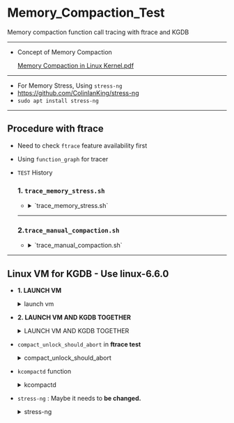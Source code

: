 # Memory_Compaction_Test

Memory compaction function call tracing with ftrace and KGDB

---

- Concept of Memory Compaction
    
    [Memory Compaction in Linux Kernel.pdf](https://www.slideshare.net/AdrianHuang/memory-compaction-in-linux-kernelpdf)
    

---

- For Memory Stress, Using `stress-ng`
- https://github.com/ColinIanKing/stress-ng
- `sudo apt install stress-ng`

---

## Procedure with ftrace

- Need to check `ftrace` feature availability first
- Using `function_graph` for tracer
- `TEST` History
    
    ### 1. `trace_memory_stress.sh`
    
    - <details><summary>`trace_memory_stress.sh`</summary>
      
        - In the `trace_memory_stress.sh`, it will trace the `kcompactd` during `stress-ng --vm 3 --vm-bytes 90% -t 10m &`
        - You need to set the environment as follows first.
        
        ```bash
        cd /sys/kernel/debug/tracing
        cat available_tracers
        echo function_graph > current_tracer
        ps -ef | grep kcompactd
        echo <PID> > /sys/kernel/debug/tracing/set_ftrace_pid
        ```
        
        - Need to use **2 shells** for shutting down the stress test process before 10minutes if you want or Change the minutes for execution.
        
        <img width="500" alt="image" src="https://github.com/JongHoB/Memory_Compaction_Test/assets/78012131/0a92da69-f4d6-4ee3-aeb2-0e18bda069d8">
        
        ---
        
        ### BUT SOMETHING IS ... SEEMS `KCOMPACTD` DOESN'T WORK PROPERLY
        
        <img width="387" alt="image" src="https://github.com/JongHoB/Memory_Compaction_Test/assets/78012131/7ae192ff-7779-4c3e-9b78-1682c8077bd0">
        
        - As we can see this image`(ftrace/trace_result.txt)`, there is no trace result.
        - `kcompactd` is invoked mainly by `kswapd` and we test the program with allocating 90% of memory capacity
        - so *probably* `kswapd` must be executed and also it would  invoke the `kcompactd`
        - but there is no result.....Hmm
        - (this kernel version was 5.4.0 so the proactive compaction would not be executed.)
    </details>
    
    ---
    
    ### 2.`trace_manual_compaction.sh`
    
    - <details><summary>`trace_manual_compaction.sh`</summary>
      
        - *If you did `trace_memory_stress.sh` test, Need to make original state. `echo > set_ftrace_pid`*
        
        ---
        
        ```bash
        cat available_filter_functions
        echo "*compact*" > set_ftrace_filter
        echo "*migrate*" >> set_ftrace_filter
        ```
        
        - Execute the `shell script` and `stress-ng` **seperately**
        - `stress-ng --vm 1 --vm-bytes 90% -t 10m` and `sh trace_manual_compaction.sh`
        
        ---
        
        ### Compare `OCI_ARM(3core, 18GB Ram)(VM instance)` and `X86_Server(24 Core, 128GB Ram)(Bare Metal)`
        
        - `ftrace/trace_manual_OCI_ARM_result.txt`
        <img width="482" alt="image" src="https://github.com/JongHoB/Memory_Compaction_Test/assets/78012131/2f82d03e-1e7e-4878-9b2a-5013e0a41789">
        
        - `ftrace/trace_manual_swarm_result.txt`
        <img width="540" alt="image" src="https://github.com/JongHoB/Memory_Compaction_Test/assets/78012131/3573d62c-6edd-4183-987a-ed90824fc6e3">
        
        - In OCI, we can check that it tries to `migrate pages` for memory compaction.
        - But in X86 Server, we can see `compact_unlock_should_abort.isra.0()` but after this, we cannot see any *`migrate`* or kind of *`compact_zone`* symbol......
        - See the reasons in KGDB below.
     
      </details>

      
---

## Linux VM for KGDB - Use linux-6.6.0

- **1. LAUNCH VM**
      <details><summary>launch vm</summary>
      
    ```bash
    sudo apt-get install -y pkg-config  libglib2.0-dev  libpixman-1-dev libslirp-dev
    
    ```
    
    ```bash
    # DOWNLOAD QEMU
    wget <https://download.qemu.org/qemu-8.1.2.tar.xz>
    tar xvJf qemu-8.1.2.tar.xz
    cd qemu-8.1.2
    ./configure --enable-slirp
    make
    
    ```
    
    ```bash
    # DOWNLOAD LINUX
    wget <https://cdn.kernel.org/pub/linux/kernel/v6.x/linux-6.6.tar.xz>
    tar -xvf linux-6.6.tar.xz
    #copy the config file
    cp linux-6.60.config linux-6.6/.config
    cd linux-6.6
    
    ```
    
    ```bash
    
    make menuconfig # Load the config and Save and EXIT
    make -j$(nproc) # BUILD
    
    ```
    
    ```bash
    #CREATE IMAGE with bootstrap 
    cd ..
    chmod +x create_image.sh
    ./create_image.sh
    ```
    
    ```elixir
    ./launch-vm.sh
    ```
    
    - Actually, i tried to access the vm with `ssh` but there seems error with *network configuration.* But i will pass this step (will **FIX IT**) ( **THIS THING IS NOT THE PRIORITIZED** for testing the compaction)
    - YOU CAN **TURN OFF THE QEMU** USING `Ctrl+a and x`
  
</details>
 
- **2. LAUNCH VM AND KGDB TOGETHER**

  <details><summary>LAUNCH VM AND KGDB TOGETHER</summary>

    ![image](https://github.com/JongHoB/Memory_Compaction_Test/assets/78012131/f599dcae-1368-47c6-88bf-5e28a80f9d56)

    - It would be better to use **TMUX**
    - You need at least 2 screen for **KGDB in Host(Original)** and for **QEMU**
    - I just add one more screen to see the **kernel source**
    - Procedure
        1. launch vm
        2. In host, `gdb linux-6.6/vmlinux` 
            1. and `target remote [localhost:4321](http://localhost:4321)` 
        3. you can use gdb commands. 

  </details>
  
- `compact_unlock_should_abort` in **ftrace test**

   <details><summary>compact_unlock_should_abort</summary>
    
    - I debug `compact_unlock_should_abort` function. ⇒ **It was in ftrace test history above**
    
    ```c
    /*
     * Compaction requires the taking of some coarse locks that are potentially
     * very heavily contended. The lock should be periodically unlocked to avoid
     * having disabled IRQs for a long time, even when there is nobody waiting on
     * the lock. It might also be that allowing the IRQs will result in
     * need_resched() becoming true. If scheduling is needed, compaction schedules.
     * Either compaction type will also abort if a fatal signal is pending.
     * In either case if the lock was locked, it is dropped and not regained.
     *
     * Returns true if compaction should abort due to fatal signal pending.
     * Returns false when compaction can continue.
     */
    static bool compact_unlock_should_abort(spinlock_t *lock,
    		unsigned long flags, bool *locked, struct compact_control *cc)
    {
    	if (*locked) {
    		spin_unlock_irqrestore(lock, flags);
    		*locked = false;
    	}
    
    	if (fatal_signal_pending(current)) {
    		cc->contended = true;
    		return true;
    	}
    
    	cond_resched();
    
    	return false;
    }
    
    -FATAL SIGNAL Pending - Check if there is a pending signal in current process
    SIGKILL,...........
    ```
    
    - FATAL SIGNAL Pending - Check if there is a pending signal in current process
    (SIGKILL,SIGTRAP…..)
    
    ```c
    static inline int task_sigpending(struct task_struct *p)
    {
    	return unlikely(test_tsk_thread_flag(p,TIF_SIGPENDING));
    }
    static inline int __fatal_signal_pending(struct task_struct *p)
    {
    	return unlikely(sigismember(&p->pending.signal, SIGKILL));
    }
    
    static inline int fatal_signal_pending(struct task_struct *p)
    {
    	return task_sigpending(p) && __fatal_signal_pending(p);
    }
    ```
    
    ---
    
    ```c
    #0  compact_unlock_should_abort (cc=<optimized out>, locked=<optimized out>, flags=<optimized out>,
        lock=<optimized out>) at mm/compaction.c:569
    #1  isolate_freepages_block (cc=cc@entry=0xffffc9000067fd00, start_pfn=start_pfn@entry=0xffffc9000067f958,
        end_pfn=end_pfn@entry=4456448, freelist=freelist@entry=0xffffc9000067fd00, stride=stride@entry=1,
        strict=strict@entry=false) at mm/compaction.c:614
    #2  0xffffffff81325831 in isolate_freepages (cc=0xffffc9000067fd00) at mm/compaction.c:1711
    #3  compaction_alloc (src=src@entry=0xffffea0004075e40, data=data@entry=18446683600576838912) at mm/compaction.c:1769
    #4  0xffffffff813a2c0a in migrate_folio_unmap (ret=0xffffc9000067fad0, reason=MR_COMPACTION, mode=MIGRATE_ASYNC,
        dstp=<synthetic pointer>, src=0xffffea0004075e40, private=18446683600576838912,
        put_new_folio=0xffffffff81322ec0 <compaction_free>, get_new_folio=0xffffffff81325120 <compaction_alloc>)
        at mm/migrate.c:1123
    #5  migrate_pages_batch (from=from@entry=0xffffc9000067fbb0,
        get_new_folio=get_new_folio@entry=0xffffffff81325120 <compaction_alloc>,
        put_new_folio=put_new_folio@entry=0xffffffff81322ec0 <compaction_free>,
        private=private@entry=18446683600576838912, mode=mode@entry=MIGRATE_ASYNC, reason=reason@entry=0,
        ret_folios=0xffffc9000067fad0, split_folios=0xffffc9000067fbd0, stats=0xffffc9000067fae4, nr_pass=3)
        at mm/migrate.c:1660
    #6  0xffffffff813a3582 in migrate_pages_sync (from=from@entry=0xffffc9000067fbb0,
        get_new_folio=get_new_folio@entry=0xffffffff81325120 <compaction_alloc>,
        put_new_folio=put_new_folio@entry=0xffffffff81322ec0 <compaction_free>,
        private=private@entry=18446683600576838912, mode=mode@entry=MIGRATE_SYNC, reason=reason@entry=0,
        ret_folios=0xffffc9000067fbc0, split_folios=0xffffc9000067fbd0, stats=0xffffc9000067fbe4) at mm/migrate.c:1825
    #7  0xffffffff813a4125 in migrate_pages (from=from@entry=0xffffc9000067fd10,
        get_new_folio=get_new_folio@entry=0xffffffff81325120 <compaction_alloc>,
        put_new_folio=put_new_folio@entry=0xffffffff81322ec0 <compaction_free>,
        private=private@entry=18446683600576838912, mode=MIGRATE_SYNC, reason=reason@entry=0,
        ret_succeeded=0xffffc9000067fcbc) at mm/migrate.c:1929
    #8  0xffffffff81327b7a in compact_zone (cc=cc@entry=0xffffc9000067fd00, capc=capc@entry=0x0 <fixed_percpu_data>)
        at mm/compaction.c:2515
    #9  0xffffffff81328536 in compact_node (nid=nid@entry=0) at mm/compaction.c:2812
    #10 0xffffffff81328662 in compact_nodes () at mm/compaction.c:2825
    #11 sysctl_compaction_handler (table=<optimized out>, buffer=<optimized out>, length=<optimized out>,
        ppos=<optimized out>, write=<optimized out>) at mm/compaction.c:2871
    #12 sysctl_compaction_handler (table=<optimized out>, write=<optimized out>, buffer=<optimized out>,
        length=<optimized out>, ppos=<optimized out>) at mm/compaction.c:2858
    #13 0xffffffff814a6bb7 in proc_sys_call_handler (iocb=<optimized out>, iter=0xffffc9000067fe58, write=write@entry=1)
        at fs/proc/proc_sysctl.c:600
    #14 0xffffffff814a6cb3 in proc_sys_write (iocb=<optimized out>, iter=<optimized out>) at fs/proc/proc_sysctl.c:626
    #15 0xffffffff813ef341 in call_write_iter (file=0xffff8881026d3200, iter=0xffffc9000067fe58, kio=0xffffc9000067fe80)
        at ./include/linux/fs.h:1956
    #16 new_sync_write (ppos=0xffffc9000067fef0, len=2, buf=0x55555574aeb0 "1\n", filp=0xffff8881026d3200)
        at fs/read_write.c:491
    #17 vfs_write (pos=0xffffc9000067fef0, count=2, buf=0x55555574aeb0 "1\n", file=0xffff8881026d3200)
        at fs/read_write.c:584
    #18 vfs_write (file=0xffff8881026d3200, buf=0x55555574aeb0 "1\n", count=<optimized out>, pos=0xffffc9000067fef0)
        at fs/read_write.c:564
    #19 0xffffffff813ef657 in ksys_write (fd=<optimized out>, buf=0x55555574aeb0 "1\n", count=2) at fs/read_write.c:637
    #20 0xffffffff813ef70a in __do_sys_write (count=<optimized out>, buf=<optimized out>, fd=<optimized out>)
        at fs/read_write.c:649
    #21 __se_sys_write (count=<optimized out>, buf=<optimized out>, fd=<optimized out>) at fs/read_write.c:646
    #22 __x64_sys_write (regs=<optimized out>) at fs/read_write.c:646
    #23 0xffffffff81e5193b in do_syscall_x64 (nr=<optimized out>, regs=0xffffc9000067ff58) at arch/x86/entry/common.c:50
    #24 do_syscall_64 (regs=0xffffc9000067ff58, nr=<optimized out>) at arch/x86/entry/common.c:80
    #25 0xffffffff820000d2 in entry_SYSCALL_64 () at arch/x86/entry/entry_64.S:120
    ```
    
    ![image](https://github.com/JongHoB/Memory_Compaction_Test/assets/78012131/4c87a683-c454-4f8b-bf38-85c6d2e2cf6b)
    
    - **`compact_unlock_should_abort` is called by `isolate_freepages_block`**
    - When we see the image and the call stack, kind of `migrate_pages` or `compact*` symbols should be detected.
        - I see the log again (**`trace_manual_swarm_result.txt`)**
            
            ![image](https://github.com/JongHoB/Memory_Compaction_Test/assets/78012131/424648ca-a578-4e53-8a36-99cdbb5daf84)
            
            - …..I can see some trace results at the tail.
            - **So the compaction command was executed properly with high probability.**

    </details>
    
- `kcompactd` function

  <details><summary>kcompactd</summary>
    
    ```c
    #kcompactd function in Linux 6.6
    #mm/compaction.c
    /*
     * The background compaction daemon, started as a kernel thread
     * from the init process.
     */
    static int kcompactd(void *p)
    {
    	pg_data_t *pgdat = (pg_data_t *)p;
    	struct task_struct *tsk = current;
    	long default_timeout = msecs_to_jiffies(HPAGE_FRAG_CHECK_INTERVAL_MSEC);
    	long timeout = default_timeout;
    
    	const struct cpumask *cpumask = cpumask_of_node(pgdat->node_id);
    
    	if (!cpumask_empty(cpumask))
    		set_cpus_allowed_ptr(tsk, cpumask);
    
    	set_freezable();
    
    	pgdat->kcompactd_max_order = 0;
    	pgdat->kcompactd_highest_zoneidx = pgdat->nr_zones - 1;
    
    	while (!kthread_should_stop()) {
    		unsigned long pflags;
    
    		/*
    		 * Avoid the unnecessary wakeup for proactive compaction
    		 * when it is disabled.
    		 */
    		if (!sysctl_compaction_proactiveness)
    			timeout = MAX_SCHEDULE_TIMEOUT;
    		trace_mm_compaction_kcompactd_sleep(pgdat->node_id);
    		if (wait_event_freezable_timeout(pgdat->kcompactd_wait,
    			kcompactd_work_requested(pgdat), timeout) &&
    			!pgdat->proactive_compact_trigger) {
    
    			psi_memstall_enter(&pflags);
    			kcompactd_do_work(pgdat);
    			psi_memstall_leave(&pflags);
    			/*
    			 * Reset the timeout value. The defer timeout from
    			 * proactive compaction is lost here but that is fine
    			 * as the condition of the zone changing substantionally
    			 * then carrying on with the previous defer interval is
    			 * not useful.
    			 */
    			timeout = default_timeout;
    			continue;
    		}
    
    		/*
    		 * Start the proactive work with default timeout. Based
    		 * on the fragmentation score, this timeout is updated.
    		 */
    		timeout = default_timeout;
    		if (should_proactive_compact_node(pgdat)) {
    			unsigned int prev_score, score;
    
    			prev_score = fragmentation_score_node(pgdat);
    			proactive_compact_node(pgdat);
    			score = fragmentation_score_node(pgdat);
    			/*
    			 * Defer proactive compaction if the fragmentation
    			 * score did not go down i.e. no progress made.
    			 */
    			if (unlikely(score >= prev_score))
    				timeout =
    				   default_timeout << COMPACT_MAX_DEFER_SHIFT;
    		}
    		if (unlikely(pgdat->proactive_compact_trigger))
    			pgdat->proactive_compact_trigger = false;
    	}
    
    	return 0;
    }
    ```
    
    - Because of `Proactive Compaction` , `kcompactd` **should be detected every *500ms*.**
        
        [Proactive Compaction](https://nitingupta.dev/post/proactive-compaction/)
        
    - I add break point in `trace_mm_compaction_kcompactd_sleep(pgdat->node_id);` line. Then it will break. **(It is important to choose appropriate line for break point because it could be not detected.)**
        
        ![image](https://github.com/JongHoB/Memory_Compaction_Test/assets/78012131/634b3e3b-afb7-45f0-96cc-e4822855f32c)
        
    
    ---
    
  </details>
    
- `stress-ng` : Maybe it needs to **be changed.**

  <details><summary>stress-ng</summary>
  
    - I add lots of **printk** to check the compaction.
    
    ```c
    /*
     * The background compaction daemon, started as a kernel thread
     * from the init process.
     */
    static int kcompactd(void *p)
    {
            pg_data_t *pgdat = (pg_data_t *)p;
            struct task_struct *tsk = current;
            long default_timeout = msecs_to_jiffies(HPAGE_FRAG_CHECK_INTERVAL_MSEC);
            long timeout = default_timeout;
    
            const struct cpumask *cpumask = cpumask_of_node(pgdat->node_id);
    
            if (!cpumask_empty(cpumask))
                    set_cpus_allowed_ptr(tsk, cpumask);
    
            set_freezable();
    
            printk("1\n");
    
            pgdat->kcompactd_max_order = 0;
            pgdat->kcompactd_highest_zoneidx = pgdat->nr_zones - 1;
    
            while (!kthread_should_stop()) {
                    unsigned long pflags;
    
                    printk("2\n");
                    /*
                     * Avoid the unnecessary wakeup for proactive compaction
                     * when it is disabled.
                     */
    								if (!sysctl_compaction_proactiveness)
                            timeout = MAX_SCHEDULE_TIMEOUT;
                    printk("3\n");
                    trace_mm_compaction_kcompactd_sleep(pgdat->node_id);
                    if (wait_event_freezable_timeout(pgdat->kcompactd_wait,
                            kcompactd_work_requested(pgdat), timeout) &&
                            !pgdat->proactive_compact_trigger) {
    
                            psi_memstall_enter(&pflags);
                            kcompactd_do_work(pgdat);
                            psi_memstall_leave(&pflags);
                            /*
                             * Reset the timeout value. The defer timeout from
                             * proactive compaction is lost here but that is fine
                             * as the condition of the zone changing substantionally
                             * then carrying on with the previous defer interval is
                             * not useful.
                             */
                            timeout = default_timeout;
                            printk("4\n");
                            continue;
                    }
    
                    /*
                     * Start the proactive work with default timeout. Based
                     * on the fragmentation score, this timeout is updated.
                     */
                    timeout = default_timeout;
                    if (should_proactive_compact_node(pgdat)) {
                            unsigned int prev_score, score;
                            printk("5\n");
    
                            prev_score = fragmentation_score_node(pgdat);
                            proactive_compact_node(pgdat);
                            score = fragmentation_score_node(pgdat);
                            /*
                             * Defer proactive compaction if the fragmentation
                             * score did not go down i.e. no progress made.
                             */
                            printk("6\n");
                            if (unlikely(score >= prev_score))
                                    timeout =
                                       default_timeout << COMPACT_MAX_DEFER_SHIFT;
                    }
                    printk("7\n");
                    if (unlikely(pgdat->proactive_compact_trigger))
                            pgdat->proactive_compact_trigger = false;
                    printk("8\n");
            }
            printk("9\n");
    
            return 0;
    }
    ```
    
    - `stress-ng --vm 8 --vm-bytes 90% -t 10m`
        - BUT IT ONLY prints **2,3,7,8,2,3,7,8,2,3,7,8…………**
        - ***Need to see `5,6` for proactive compaction***
        - I changed the vm or bytes several times.
    - ALSO `cat /proc/vmstat`
        - *There was nothing happened….*
            
            ![image](https://github.com/JongHoB/Memory_Compaction_Test/assets/78012131/f0bdc634-337e-4abc-b4b5-2a26b6b3e6c7)
            
        - Even if i did `stress-ng --vm 8 --vm-bytes 90% -t 10m` and `echo 1 > /proc/sys/vm/compact_memory` (manually compaction)
            
            ![image](https://github.com/JongHoB/Memory_Compaction_Test/assets/78012131/32ce8776-bcc3-4f58-95cd-8574a00e2a01)
            
        - **No success…..**
            
            ![image](https://github.com/JongHoB/Memory_Compaction_Test/assets/78012131/da46a20f-793a-4731-834a-5229c557cfb1)

    </details>
